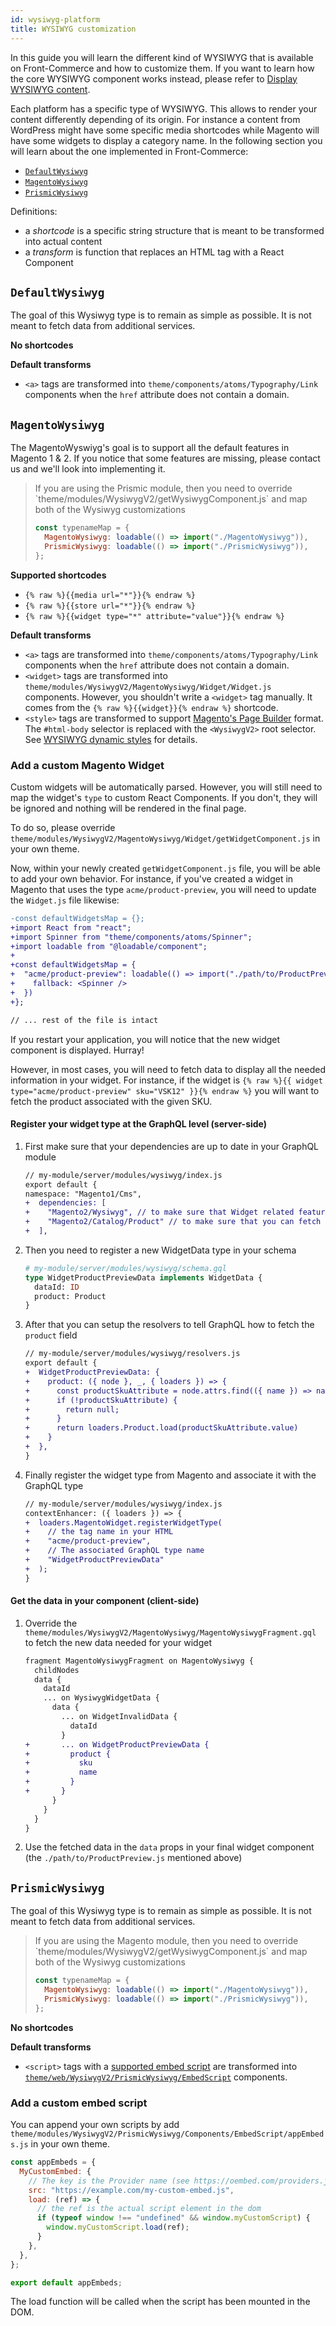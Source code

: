 ```yaml
---
id: wysiwyg-platform
title: WYSIWYG customization
---
```


In this guide you will learn the different kind of WYSIWYG that is available on Front-Commerce and how to customize them. If you want to learn how the core WYSIWYG component works instead, please refer to [Display WYSIWYG content](./wysiwyg.html).

Each platform has a specific type of WYSIWYG. This allows to render your content differently depending of its origin. For instance a content from WordPress might have some specific media shortcodes while Magento will have some widgets to display a category name. In the following section you will learn about the one implemented in Front-Commerce:

- [`DefaultWysiwyg`](#DefaultWysiwyg)
- [`MagentoWysiwyg`](#MagentoWysiwyg)
- [`PrismicWysiwyg`](#PrismicWysiwyg)

Definitions:

- a _shortcode_ is a specific string structure that is meant to be transformed into actual content
- a _transform_ is function that replaces an HTML tag with a React Component

## `DefaultWysiwyg`

The goal of this Wysiwyg type is to remain as simple as possible. It is not meant to fetch data from additional services.

**No shortcodes**

**Default transforms**

- `<a>` tags are transformed into `theme/components/atoms/Typography/Link` components when the `href` attribute does not contain a domain.

## `MagentoWysiwyg`

The MagentoWyswiyg's goal is to support all the default features in Magento 1 & 2. If you notice that some features are missing, please contact us and we'll look into implementing it.

<blockquote class="info">
If you are using the Prismic module, then you need to override `theme/modules/WysiwygV2/getWysiwygComponent.js` and map both of the Wysiwyg customizations

```js
const typenameMap = {
  MagentoWysiwyg: loadable(() => import("./MagentoWysiwyg")),
  PrismicWysiwyg: loadable(() => import("./PrismicWysiwyg")),
};
```

</blockquote>

**Supported shortcodes**

- `{% raw %}{{media url="*"}}{% endraw %}`
- `{% raw %}{{store url="*"}}{% endraw %}`
- `{% raw %}{{widget type="*" attribute="value"}}{% endraw %}`

**Default transforms**

- `<a>` tags are transformed into `theme/components/atoms/Typography/Link` components when the `href` attribute does not contain a domain.
- `<widget>` tags are transformed into `theme/modules/WysiwygV2/MagentoWysiwyg/Widget/Widget.js` components. However, you shouldn't write a `<widget>` tag manually. It comes from the `{% raw %}{{widget}}{% endraw %}` shortcode.
- `<style>` tags are transformed to support [Magento's Page Builder](/docs/magento2/page-builder.html) format. The `#html-body` selector is replaced with the `<WysiwygV2>` root selector. See [WYSIWYG dynamic styles](/docs/advanced/theme/wysiwyg.html#Dynamic-styles) for details.

### Add a custom Magento Widget

Custom widgets will be automatically parsed. However, you will still need to map the widget's `type` to custom React Components. If you don't, they will be ignored and nothing will be rendered in the final page.

To do so, please override `theme/modules/WysiwygV2/MagentoWysiwyg/Widget/getWidgetComponent.js` in your own theme.

Now, within your newly created `getWidgetComponent.js` file, you will be able to add your own behavior. For instance, if you've created a widget in Magento that uses the type `acme/product-preview`, you will need to update the `Widget.js` file likewise:

```diff
-const defaultWidgetsMap = {};
+import React from "react";
+import Spinner from "theme/components/atoms/Spinner";
+import loadable from "@loadable/component";
+
+const defaultWidgetsMap = {
+  "acme/product-preview": loadable(() => import("./path/to/ProductPreview.js"), {
+    fallback: <Spinner />
+  })
+};

// ... rest of the file is intact
```

If you restart your application, you will notice that the new widget component is displayed. Hurray!

However, in most cases, you will need to fetch data to display all the needed information in your widget. For instance, if the widget is `{% raw %}{{ widget type="acme/product-preview" sku="VSK12" }}{% endraw %}` you will want to fetch the product associated with the given SKU.

#### Register your widget type at the GraphQL level (**server-side**)

1.  First make sure that your dependencies are up to date in your GraphQL module
    ```diff
    // my-module/server/modules/wysiwyg/index.js
    export default {
    namespace: "Magento1/Cms",
    +  dependencies: [
    +    "Magento2/Wysiwyg", // to make sure that Widget related features are available
    +    "Magento2/Catalog/Product" // to make sure that you can fetch a product in your Wysiwyg data
    +  ],
    ```
1.  Then you need to register a new WidgetData type in your schema
    ```graphql
    # my-module/server/modules/wysiwyg/schema.gql
    type WidgetProductPreviewData implements WidgetData {
      dataId: ID
      product: Product
    }
    ```
1.  After that you can setup the resolvers to tell GraphQL how to fetch the `product` field
    ```diff
    // my-module/server/modules/wysiwyg/resolvers.js
    export default {
    +  WidgetProductPreviewData: {
    +    product: ({ node }, _, { loaders }) => {
    +      const productSkuAttribute = node.attrs.find(({ name }) => name === "sku")
    +      if (!productSkuAttribute) {
    +        return null;
    +      }
    +      return loaders.Product.load(productSkuAttribute.value)
    +    }
    +  },
    }
    ```
1.  Finally register the widget type from Magento and associate it with the GraphQL type
    ```diff
    // my-module/server/modules/wysiwyg/index.js
    contextEnhancer: ({ loaders }) => {
    +  loaders.MagentoWidget.registerWidgetType(
    +    // the tag name in your HTML
    +    "acme/product-preview",
    +    // The associated GraphQL type name
    +    "WidgetProductPreviewData"
    +  );
    }
    ```

#### Get the data in your component (**client-side**)

1.  Override the `theme/modules/WysiwygV2/MagentoWysiwyg/MagentoWysiwygFragment.gql` to fetch the new data needed for your widget
    ```diff
    fragment MagentoWysiwygFragment on MagentoWysiwyg {
      childNodes
      data {
        dataId
        ... on WysiwygWidgetData {
          data {
            ... on WidgetInvalidData {
              dataId
            }
    +       ... on WidgetProductPreviewData {
    +         product {
    +           sku
    +           name
    +         }
    +       }
          }
        }
      }
    }
    ```
1.  Use the fetched data in the `data` props in your final widget component (the `./path/to/ProductPreview.js` mentioned above)

## `PrismicWysiwyg`

The goal of this Wysiwyg type is to remain as simple as possible. It is not meant to fetch data from additional services.

<blockquote class="info">
If you are using the Magento module, then you need to override `theme/modules/WysiwygV2/getWysiwygComponent.js` and map both of the Wysiwyg customizations

```js
const typenameMap = {
  MagentoWysiwyg: loadable(() => import("./MagentoWysiwyg")),
  PrismicWysiwyg: loadable(() => import("./PrismicWysiwyg")),
};
```

</blockquote>

**No shortcodes**

**Default transforms**

- `<script>` tags with a [supported embed script](https://gitlab.com/front-commerce/front-commerce-prismic/-/blob/main/prismic/web/theme/modules/WysiwygV2/PrismicWysiwyg/Components/EmbedScript/embeds.js) are transformed into [`theme/web/WysiwygV2/PrismicWysiwyg/EmbedScript`](https://gitlab.com/front-commerce/front-commerce-prismic/-/blob/main/prismic/web/theme/modules/WysiwygV2/PrismicWysiwyg/Components/EmbedScript/EmbedScript.js) components.

### Add a custom embed script

You can append your own scripts by add `theme/modules/WysiwygV2/PrismicWysiwyg/Components/EmbedScript/appEmbeds.js` in your own theme.

```js
const appEmbeds = {
  MyCustomEmbed: {
    // The key is the Provider name (see https://oembed.com/providers.json)
    src: "https://example.com/my-custom-embed.js",
    load: (ref) => {
      // the ref is the actual script element in the dom
      if (typeof window !== "undefined" && window.myCustomScript) {
        window.myCustomScript.load(ref);
      }
    },
  },
};

export default appEmbeds;
```

The load function will be called when the script has been mounted in the DOM.
